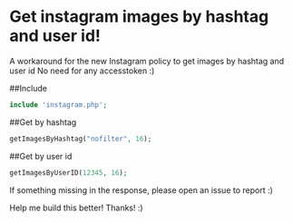 # Get instagram images by hashtag and user id!
A workaround for the new Instagram policy to get images by hashtag and user id
No need for any accesstoken :)

##Include
```php
include 'instagram.php';
```

##Get by hashtag
```php
getImagesByHashtag("nofilter", 16);
```

##Get by user id
```php
getImagesByUserID(12345, 16);
```

If something missing in the response, please open an issue to report :)

Help me build this better! Thanks! :)